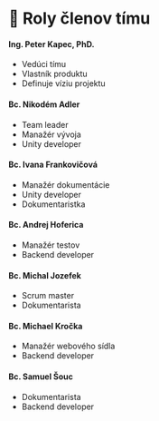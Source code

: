 # 👥 Roly členov tímu

#### Ing. Peter Kapec, PhD.
- Vedúci tímu
- Vlastník produktu
- Definuje víziu projektu

#### Bc. Nikodém Adler
- Team leader
- Manažér vývoja
- Unity developer

#### Bc. Ivana Frankovičová
- Manažér dokumentácie
- Unity developer
- Dokumentaristka

#### Bc. Andrej Hoferica
- Manažér testov
- Backend developer

#### Bc. Michal Jozefek
- Scrum master
- Dokumentarista

#### Bc. Michael Kročka
- Manažér webového sídla
- Backend developer

#### Bc. Samuel Šouc
- Dokumentarista
- Backend developer